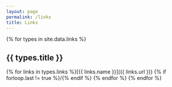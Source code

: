 ```yaml
---
layout: page
permalink: /links
title: Links
---
```


{% for types in site.data.links %}
## {{ types.title }}

{% for links in types.links %}[{{ links.name }}]({{ links.url }})
{% if forloop.last != true %}/{% endif %}
{% endfor %}
{% endfor %}
